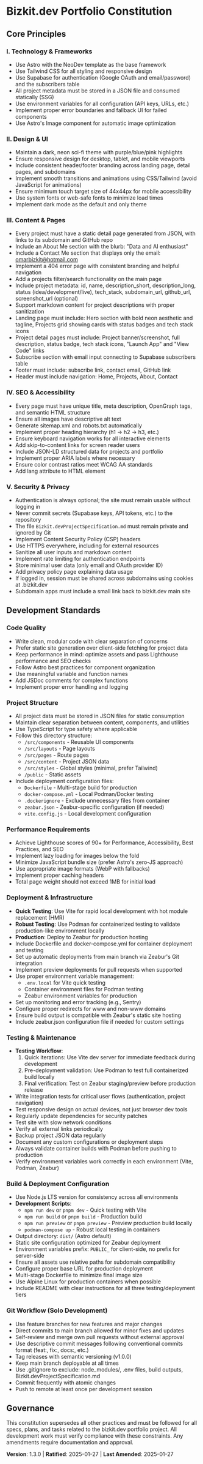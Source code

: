 # Bizkit.dev Portfolio Constitution

## Core Principles

### I. Technology & Frameworks
- Use Astro with the NeoDev template as the base framework
- Use Tailwind CSS for all styling and responsive design
- Use Supabase for authentication (Google OAuth and email/password) and the subscribers table
- All project metadata must be stored in a JSON file and consumed statically (SSG)
- Use environment variables for all configuration (API keys, URLs, etc.)
- Implement proper error boundaries and fallback UI for failed components
- Use Astro's Image component for automatic image optimization

### II. Design & UI
- Maintain a dark, neon sci-fi theme with purple/blue/pink highlights
- Ensure responsive design for desktop, tablet, and mobile viewports
- Include consistent header/footer branding across landing page, detail pages, and subdomains
- Implement smooth transitions and animations using CSS/Tailwind (avoid JavaScript for animations)
- Ensure minimum touch target size of 44x44px for mobile accessibility
- Use system fonts or web-safe fonts to minimize load times
- Implement dark mode as the default and only theme

### III. Content & Pages
- Every project must have a static detail page generated from JSON, with links to its subdomain and GitHub repo
- Include an About Me section with the blurb: "Data and AI enthusiast"
- Include a Contact Me section that displays only the email: omarbizkit@hotmail.com
- Implement a 404 error page with consistent branding and helpful navigation
- Add a projects filter/search functionality on the main page
- Include project metadata: id, name, description_short, description_long, status (idea/development/live), tech_stack, subdomain_url, github_url, screenshot_url (optional)
- Support markdown content for project descriptions with proper sanitization
- Landing page must include: Hero section with bold neon aesthetic and tagline, Projects grid showing cards with status badges and tech stack icons
- Project detail pages must include: Project banner/screenshot, full description, status badge, tech stack icons, "Launch App" and "View Code" links
- Subscribe section with email input connecting to Supabase subscribers table
- Footer must include: subscribe link, contact email, GitHub link
- Header must include navigation: Home, Projects, About, Contact

### IV. SEO & Accessibility
- Every page must have unique title, meta description, OpenGraph tags, and semantic HTML structure
- Ensure all images have descriptive alt text
- Generate sitemap.xml and robots.txt automatically
- Implement proper heading hierarchy (h1 → h2 → h3, etc.)
- Ensure keyboard navigation works for all interactive elements
- Add skip-to-content links for screen reader users
- Include JSON-LD structured data for projects and portfolio
- Implement proper ARIA labels where necessary
- Ensure color contrast ratios meet WCAG AA standards
- Add lang attribute to HTML element

### V. Security & Privacy
- Authentication is always optional; the site must remain usable without logging in
- Never commit secrets (Supabase keys, API tokens, etc.) to the repository
- The file `Bizkit.devProjectSpecification.md` must remain private and ignored by Git
- Implement Content Security Policy (CSP) headers
- Use HTTPS everywhere, including for external resources
- Sanitize all user inputs and markdown content
- Implement rate limiting for authentication endpoints
- Store minimal user data (only email and OAuth provider ID)
- Add privacy policy page explaining data usage
- If logged in, session must be shared across subdomains using cookies at .bizkit.dev
- Subdomain apps must include a small link back to bizkit.dev main site

## Development Standards

### Code Quality
- Write clean, modular code with clear separation of concerns
- Prefer static site generation over client-side fetching for project data
- Keep performance in mind: optimize assets and pass Lighthouse performance and SEO checks
- Follow Astro best practices for component organization
- Use meaningful variable and function names
- Add JSDoc comments for complex functions
- Implement proper error handling and logging

### Project Structure
- All project data must be stored in JSON files for static consumption
- Maintain clear separation between content, components, and utilities
- Use TypeScript for type safety where applicable
- Follow this directory structure:
  - `/src/components` - Reusable UI components
  - `/src/layouts` - Page layouts
  - `/src/pages` - Route pages
  - `/src/content` - Project JSON data
  - `/src/styles` - Global styles (minimal, prefer Tailwind)
  - `/public` - Static assets
- Include deployment configuration files:
  - `Dockerfile` - Multi-stage build for production
  - `docker-compose.yml` - Local Podman/Docker testing
  - `.dockerignore` - Exclude unnecessary files from container
  - `zeabur.json` - Zeabur-specific configuration (if needed)
  - `vite.config.js` - Local development configuration

### Performance Requirements
- Achieve Lighthouse scores of 90+ for Performance, Accessibility, Best Practices, and SEO
- Implement lazy loading for images below the fold
- Minimize JavaScript bundle size (prefer Astro's zero-JS approach)
- Use appropriate image formats (WebP with fallbacks)
- Implement proper caching headers
- Total page weight should not exceed 1MB for initial load

### Deployment & Infrastructure
- **Quick Testing**: Use Vite for rapid local development with hot module replacement (HMR)
- **Robust Testing**: Use Podman for containerized testing to validate production-like environment locally
- **Production**: Deploy to Zeabur for production hosting
- Include Dockerfile and docker-compose.yml for container deployment and testing
- Set up automatic deployments from main branch via Zeabur's Git integration
- Implement preview deployments for pull requests when supported
- Use proper environment variable management:
  - `.env.local` for Vite quick testing
  - Container environment files for Podman testing
  - Zeabur environment variables for production
- Set up monitoring and error tracking (e.g., Sentry)
- Configure proper redirects for www and non-www domains
- Ensure build output is compatible with Zeabur's static site hosting
- Include zeabur.json configuration file if needed for custom settings

### Testing & Maintenance
- **Testing Workflow**:
  1. Quick iterations: Use Vite dev server for immediate feedback during development
  2. Pre-deployment validation: Use Podman to test full containerized build locally
  3. Final verification: Test on Zeabur staging/preview before production release
- Write integration tests for critical user flows (authentication, project navigation)
- Test responsive design on actual devices, not just browser dev tools
- Regularly update dependencies for security patches
- Test site with slow network conditions
- Verify all external links periodically
- Backup project JSON data regularly
- Document any custom configurations or deployment steps
- Always validate container builds with Podman before pushing to production
- Verify environment variables work correctly in each environment (Vite, Podman, Zeabur)

### Build & Deployment Configuration
- Use Node.js LTS version for consistency across all environments
- **Development Scripts**:
  - `npm run dev` or `pnpm dev` - Quick testing with Vite
  - `npm run build` or `pnpm build` - Production build
  - `npm run preview` or `pnpm preview` - Preview production build locally
  - `podman-compose up` - Robust local testing in containers
- Output directory: `dist/` (Astro default)
- Static site configuration optimized for Zeabur deployment
- Environment variables prefix: `PUBLIC_` for client-side, no prefix for server-side
- Ensure all assets use relative paths for subdomain compatibility
- Configure proper base URL for production deployment
- Multi-stage Dockerfile to minimize final image size
- Use Alpine Linux for production containers when possible
- Include README with clear instructions for all three testing/deployment tiers

### Git Workflow (Solo Development)
- Use feature branches for new features and major changes
- Direct commits to main branch allowed for minor fixes and updates
- Self-review and merge own pull requests without external approval
- Use descriptive commit messages following conventional commits format (feat:, fix:, docs:, etc.)
- Tag releases with semantic versioning (v1.0.0)
- Keep main branch deployable at all times
- Use .gitignore to exclude: node_modules/, .env files, build outputs, Bizkit.devProjectSpecification.md
- Commit frequently with atomic changes
- Push to remote at least once per development session

## Governance

This constitution supersedes all other practices and must be followed for all specs, plans, and tasks related to the bizkit.dev portfolio project. All development work must verify compliance with these constraints. Any amendments require documentation and approval.

**Version**: 1.3.0 | **Ratified**: 2025-01-27 | **Last Amended**: 2025-01-27